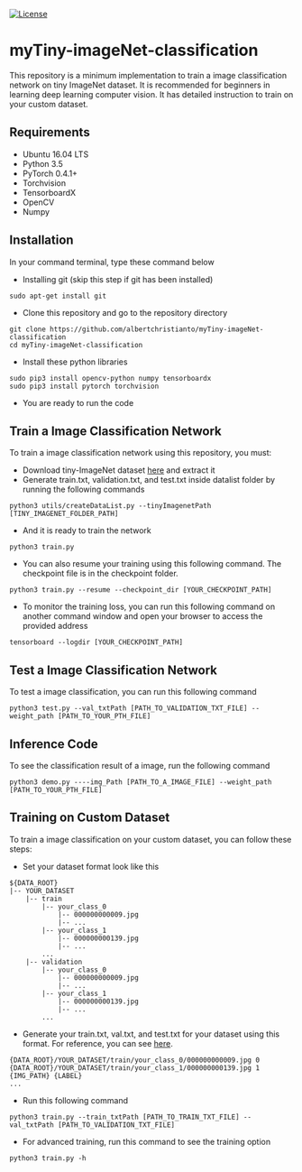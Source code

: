 [![License](https://img.shields.io/github/license/mashape/apistatus.svg)](https://opensource.org/licenses/MIT)
# myTiny-imageNet-classification
This repository is a minimum implementation to train a image classification network on tiny ImageNet dataset. It is recommended for beginners in learning deep learning computer vision. It has detailed instruction to train on your custom dataset.

## Requirements
* Ubuntu 16.04 LTS
* Python 3.5
* PyTorch 0.4.1+
* Torchvision
* TensorboardX
* OpenCV
* Numpy

## Installation
In your command terminal, type these command below
* Installing git (skip this step if git has been installed)<br>
```
sudo apt-get install git
```
* Clone this repository and go to the repository directory<br>
```
git clone https://github.com/albertchristianto/myTiny-imageNet-classification
cd myTiny-imageNet-classification
```
* Install these python libraries <br>
```
sudo pip3 install opencv-python numpy tensorboardx
sudo pip3 install pytorch torchvision
```
* You are ready to run the code

## Train a Image Classification Network
To train a image classification network using this repository, you must:
* Download tiny-ImageNet dataset [here](http://cs231n.stanford.edu/tiny-imagenet-200.zip) and extract it
* Generate train.txt, validation.txt, and test.txt inside datalist folder by running the following commands
```
python3 utils/createDataList.py --tinyImagenetPath [TINY_IMAGENET_FOLDER_PATH]
```
* And it is ready to train the network 
```
python3 train.py
```
* You can also resume your training using this following command. The checkpoint file is in the checkpoint folder.
```
python3 train.py --resume --checkpoint_dir [YOUR_CHECKPOINT_PATH]
```
* To monitor the training loss, you can run this following command on another command window and open your browser to access the provided address
```
tensorboard --logdir [YOUR_CHECKPOINT_PATH]
```
## Test a Image Classification Network
To test a image classification, you can run this following command
```
python3 test.py --val_txtPath [PATH_TO_VALIDATION_TXT_FILE] --weight_path [PATH_TO_YOUR_PTH_FILE]
```

## Inference Code
To see the classification result of a image, run the following command
```
python3 demo.py ----img_Path [PATH_TO_A_IMAGE_FILE] --weight_path [PATH_TO_YOUR_PTH_FILE]
```

## Training on Custom Dataset
To train a image classification on your custom dataset, you can follow these steps:
* Set your dataset format look like this
```
${DATA_ROOT}
|-- YOUR_DATASET
    |-- train
        |-- your_class_0
            |-- 000000000009.jpg
            |-- ... 
        |-- your_class_1
            |-- 000000000139.jpg
            |-- ...
        ...
    |-- validation
        |-- your_class_0
            |-- 000000000009.jpg
            |-- ... 
        |-- your_class_1
            |-- 000000000139.jpg
            |-- ...
        ...

```
* Generate your train.txt, val.txt, and test.txt for your dataset using this format. For reference, you can see [here](https://github.com/albertchristianto/myTiny-imageNet-classification/blob/master/datalist/test.txt).
```
{DATA_ROOT}/YOUR_DATASET/train/your_class_0/000000000009.jpg 0
{DATA_ROOT}/YOUR_DATASET/train/your_class_1/000000000139.jpg 1
{IMG_PATH} {LABEL}
...
```
* Run this following command
```
python3 train.py --train_txtPath [PATH_TO_TRAIN_TXT_FILE] --val_txtPath [PATH_TO_VALIDATION_TXT_FILE]
```
* For advanced training, run this command to see the training option
```
python3 train.py -h
```
